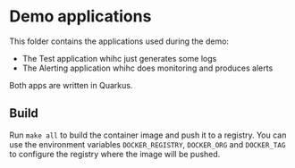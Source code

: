 # Demo applications

This folder contains the applications used during the demo:
* The Test application whihc just generates some logs
* The Alerting application whihc does monitoring and produces alerts

Both apps are written in Quarkus.

## Build

Run `make all` to build the container image and push it to a registry.
You can use the environment variables `DOCKER_REGISTRY`, `DOCKER_ORG` and `DOCKER_TAG` to configure the registry where the image will be pushed.
